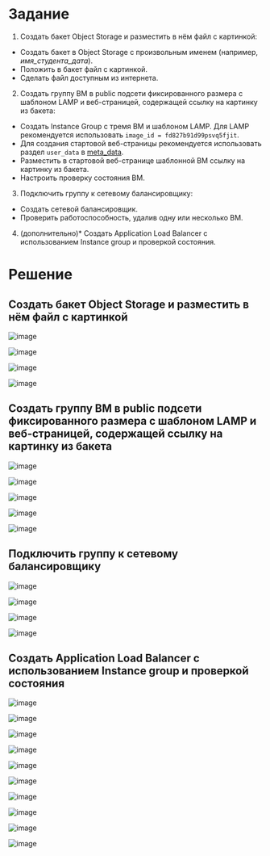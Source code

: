 # Задание
1. Создать бакет Object Storage и разместить в нём файл с картинкой:

 - Создать бакет в Object Storage с произвольным именем (например, _имя_студента_дата_).
 - Положить в бакет файл с картинкой.
 - Сделать файл доступным из интернета.
 
2. Создать группу ВМ в public подсети фиксированного размера с шаблоном LAMP и веб-страницей, содержащей ссылку на картинку из бакета:

 - Создать Instance Group с тремя ВМ и шаблоном LAMP. Для LAMP рекомендуется использовать `image_id = fd827b91d99psvq5fjit`.
 - Для создания стартовой веб-страницы рекомендуется использовать раздел `user_data` в [meta_data](https://cloud.yandex.ru/docs/compute/concepts/vm-metadata).
 - Разместить в стартовой веб-странице шаблонной ВМ ссылку на картинку из бакета.
 - Настроить проверку состояния ВМ.
 
3. Подключить группу к сетевому балансировщику:

 - Создать сетевой балансировщик.
 - Проверить работоспособность, удалив одну или несколько ВМ.
4. (дополнительно)* Создать Application Load Balancer с использованием Instance group и проверкой состояния.

# Решение
## Создать бакет Object Storage и разместить в нём файл с картинкой
![image](https://github.com/Kul-RB/clopro/assets/53901269/673e5188-5dec-43d5-b310-733e4ed3ab72)

![image](https://github.com/Kul-RB/clopro/assets/53901269/68d0598e-3724-4597-b376-971818e0d619)

![image](https://github.com/Kul-RB/clopro/assets/53901269/67234258-6083-4517-bb7b-860efe6c76a6)

![image](https://github.com/Kul-RB/clopro/assets/53901269/ce90ae19-352d-49f1-91d7-bc70d0234987)

## Создать группу ВМ в public подсети фиксированного размера с шаблоном LAMP и веб-страницей, содержащей ссылку на картинку из бакета

![image](https://github.com/Kul-RB/clopro/assets/53901269/11a2ec1d-cc50-4a34-9788-d9fd3e052fc1)

![image](https://github.com/Kul-RB/clopro/assets/53901269/cdcf6eda-0c89-4ccb-af68-102600326aca)

![image](https://github.com/Kul-RB/clopro/assets/53901269/d8118912-152e-47d5-a092-b97bce8d0f10)

![image](https://github.com/Kul-RB/clopro/assets/53901269/be306ce0-7101-4a2e-8541-0ba4ad509420)

![image](https://github.com/Kul-RB/clopro/assets/53901269/b43d93ed-1fa7-41eb-959f-f35cb1b3d008)

## Подключить группу к сетевому балансировщику

![image](https://github.com/Kul-RB/clopro/assets/53901269/5a091f89-64a2-47e9-b088-22578b68078c)

![image](https://github.com/Kul-RB/clopro/assets/53901269/84610f8c-f317-4ef5-ae03-9a80eaf93981)

![image](https://github.com/Kul-RB/clopro/assets/53901269/6c5306dd-d796-45e0-9d62-4e7ce91ae30d)

![image](https://github.com/Kul-RB/clopro/assets/53901269/7da50035-0bd9-4b0f-81ac-46bf7b9440d7)

## Создать Application Load Balancer с использованием Instance group и проверкой состояния
![image](https://github.com/Kul-RB/clopro/assets/53901269/58b26897-51ca-4c4e-a88e-c3128b5d54a2)

![image](https://github.com/Kul-RB/clopro/assets/53901269/9de25129-f317-4f5c-82e3-d4232013d0eb)

![image](https://github.com/Kul-RB/clopro/assets/53901269/c8463748-26cc-4184-b553-ececf501c9df)

![image](https://github.com/Kul-RB/clopro/assets/53901269/6b595ad1-9bb6-4d48-afd9-588de0740b65)

![image](https://github.com/Kul-RB/clopro/assets/53901269/a9cf82bd-c5e0-44e5-b82a-946e484e3ac8)

![image](https://github.com/Kul-RB/clopro/assets/53901269/6352aba5-1609-4b78-bbad-5de59138107f)

![image](https://github.com/Kul-RB/clopro/assets/53901269/faaf3405-ad8c-40b4-8b20-d978dcf41b82)

![image](https://github.com/Kul-RB/clopro/assets/53901269/88caf1ef-ee02-4d4c-adb3-d0a0a007d809)

![image](https://github.com/Kul-RB/clopro/assets/53901269/345bac55-0b24-4541-aced-eb94c5f96c3d)

![image](https://github.com/Kul-RB/clopro/assets/53901269/378f51c5-4f23-4dfe-af95-fead0a1d72a1)




